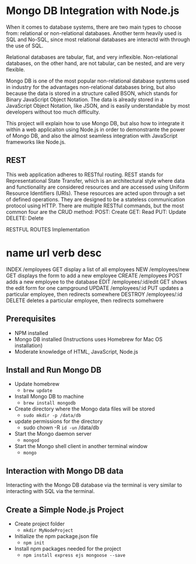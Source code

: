 # Mongo DB Integration with Node.js
When it comes to database systems, there are two main types to choose from:
relational or non-relational databases. Another term heavily used is SQL and No-SQL,
since most relational databases are interactd with through the use of SQL.

Relational databases are tabular, flat, and very inflexible. 
Non-relational databases, on the other hand, are not tabular, can be nested, and are very flexible.

Mongo DB is one of the most popular non-relational database systems used in industry
for the advantages non-relational databases bring, but also because the data is stored in a structure
called BSON, which stands for Binary JavaScript Object Notation. The data is already stored in a
JavaScript Object Notation, like JSON, and is easily understandable by most developers without
too much difficulty. 

This project will explain how to use Mongo DB, but also how to integrate it within a web applicaiton
using Node.js in order to demonstrante the power of Mongo DB, and also the almost seamless integration
with JavaScript frameworks like Node.js.

## REST
This web application adheres to RESTful routing.
REST stands for Representational State Transfer, which is an architectural style where
data and functionality are considered resources and are accessed using Uniform Resource 
Identifiers (URIs). These resources are acted upon through a set of defined operations. 
They are designed to be a stateless communication protocol using HTTP.
There are multiple RESTful commands, but the most common four are the CRUD method:
POST:   Create 
GET:    Read
PUT:    Update
DELETE: Delete 

RESTFUL ROUTES Implementation 
    
name    url                     verb     desc
============================================================================
INDEX   /employees              GET     display a list of all employees
NEW     /employees/new          GET     displays the form to add a new employee
CREATE  /employees              POST    adds a new employee to the database
EDIT    /employees/:id/edit     GET     shows the edit form for one campground
UPDATE  /employees/:id          PUT     updates a particular employee, then redirects somewhere
DESTROY /employees/:id          DELETE  deletes a particular employee, then redirects somehwere

## Prerequisites
* NPM installed
* Mongo DB installed (Instructions uses Homebrew for Mac OS installation)
* Moderate knowledge of HTML, JavaScript, Node.js

## Install and Run Mongo DB
* Update homebrew
    * `brew update`
* Install Mongo DB to machine
    * `brew install mongodb`
* Create directory where the Mongo data files will be stored
    * `sudo mkdir -p /data/db`
* update permissions for the directory
    * sudo chown -R `id -un` /data/db
* Start the Mongo daemon server
    * `mongod`
* Start the Mongo shell client in another terminal window
    * `mongo`

## Interaction with Mongo DB data
Interacting with the Mongo DB database via the terminal is very similar to
interacting with SQL via the terminal.

## Create a Simple Node.js Project
* Create project folder
    * `mkdir MyNodeProject`
* Initialize the npm package.json file
    * `npm init`
* Install npm packages needed for the project
    * `npm install express ejs mongoose --save`
